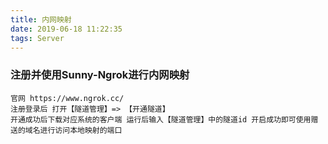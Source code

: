 ```yaml
---
title: 内网映射
date: 2019-06-18 11:22:35
tags: Server
---
```


### 注册并使用Sunny-Ngrok进行内网映射
<!-- more -->
```
官网 https://www.ngrok.cc/
注册登录后 打开【隧道管理】=> 【开通隧道】
开通成功后下载对应系统的客户端 运行后输入【隧道管理】中的隧道id 开启成功即可使用赠送的域名进行访问本地映射的端口
```